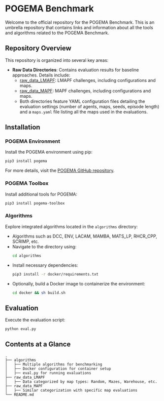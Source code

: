 # POGEMA Benchmark

Welcome to the official repository for the POGEMA Benchmark. This is an umbrella repository that contains links and information about all the tools and algorithms related to the POGEMA Benchmark.

## Repository Overview

This repository is organized into several key areas:

- **Raw Data Directories**: Contains evaluation results for baseline approaches. Details include:
  - [raw_data_LMAPF](https://github.com/Tviskaron/pogema_benchmark/tree/main/raw_data_LMAPF):  LMAPF challenges, including configurations and maps.
  - [raw_data_MAPF](https://github.com/Tviskaron/pogema_benchmark/tree/main/raw_data_MAPF): MAPF challenges, including configurations and maps.
  - Both directories feature YAML configuration files detailing the evaluation settings (number of agents, maps, seeds, episode length) and a `maps.yaml` file listing all the maps used in the evaluations.

## Installation

### POGEMA Environment
Install the POGEMA environment using pip:
```bash
pip3 install pogema
```
For more details, visit the [POGEMA GitHub repository](https://github.com/AIRI-Institute/pogema).

### POGEMA Toolbox
Install additional tools for POGEMA:
```bash
pip3 install pogema-toolbox
```

### Algorithms
Explore integrated algorithms located in the `algorithms` directory:
- Algorithms such as DCC, ENV, LACAM, MAMBA, MATS_LP, RHCR_CPP, SCRIMP, etc.
- Navigate to the directory using:
  ```bash
  cd algorithms
  ```
- Install necessary dependencies:
  ```bash
  pip3 install -r docker/requirements.txt
  ```
- Optionally, build a Docker image to containerize the environment:
  ```bash
  cd docker && sh build.sh
  ```

## Evaluation

Execute the evaluation script:
```bash
python eval.py
```
## Contents at a Glance

```plaintext
.
├── algorithms
│   ├── Multiple algorithms for benchmarking
│   ├── Docker configuration for container setup
│   ├── eval.py for running evaluations
├── raw_data_LMAPF
│   ├── Data categorized by map types: Random, Mazes, Warehouse, etc.
├── raw_data_MAPF
│   ├── Similar categorization with specific map evaluations
└── README.md
```
